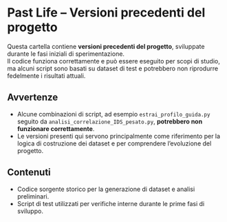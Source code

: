 # Past Life – Versioni precedenti del progetto

Questa cartella contiene **versioni precedenti del progetto**, sviluppate durante le fasi iniziali di sperimentazione.  
Il codice funziona correttamente e può essere eseguito per scopi di studio, ma alcuni script sono basati su dataset di test e potrebbero non riprodurre fedelmente i risultati attuali.

## Avvertenze

- Alcune combinazioni di script, ad esempio `estrai_profilo_guida.py` seguito da `analisi_correlazione_IDS_pesato.py`, **potrebbero non funzionare correttamente**.
- Le versioni presenti qui servono principalmente come riferimento per la logica di costruzione dei dataset e per comprendere l’evoluzione del progetto.

## Contenuti

- Codice sorgente storico per la generazione di dataset e analisi preliminari.
- Script di test utilizzati per verifiche interne durante le prime fasi di sviluppo.
